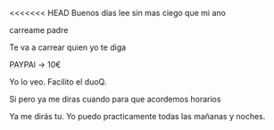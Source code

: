 <<<<<<< HEAD
Buenos días lee sin mas ciego que mi ano

carreame padre

Te va a carrear quien yo te diga 

PAYPAl -> 10€

Yo lo veo. Facilito el duoQ.

Si pero ya me diras cuando para que acordemos horarios

Ya me dirás tu. Yo puedo practicamente todas las mañanas y noches.